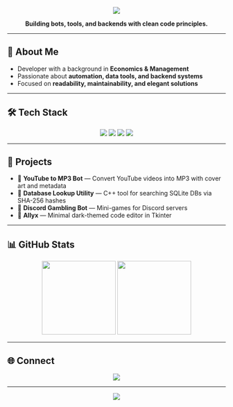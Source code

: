 <!-- Futuristic Banner -->
<p align="center">
  <img src="https://capsule-render.vercel.app/api?type=rect&color=7B2CBF&height=120&section=header&text=Malik%20Alasgar&fontColor=ffffff&fontSize=50&animation=fadeIn&fontAlignY=55" />
</p>

<p align="center">
  <b>Building bots, tools, and backends with clean code principles.</b>
</p>

---

## 👾 About Me
- Developer with a background in **Economics & Management**  
- Passionate about **automation, data tools, and backend systems**  
- Focused on **readability, maintainability, and elegant solutions**

---

## 🛠 Tech Stack

<p align="center">
  <img src="https://img.shields.io/badge/Python-7B2CBF?style=for-the-badge&logo=python&logoColor=white" />
  <img src="https://img.shields.io/badge/C++-4B0082?style=for-the-badge&logo=cplusplus&logoColor=white" />
  <img src="https://img.shields.io/badge/SQLite-2D2D2D?style=for-the-badge&logo=sqlite&logoColor=7B2CBF" />
  <img src="https://img.shields.io/badge/FFmpeg-2D2D2D?style=for-the-badge&logo=ffmpeg&logoColor=7B2CBF" />
</p>

---

## 🚀 Projects
- 🎵 **YouTube to MP3 Bot** — Convert YouTube videos into MP3 with cover art and metadata  
- 📂 **Database Lookup Utility** — C++ tool for searching SQLite DBs via SHA-256 hashes  
- 🎲 **Discord Gambling Bot** — Mini-games for Discord servers  
- 📝 **Allyx** — Minimal dark-themed code editor in Tkinter  

---

## 📊 GitHub Stats

<p align="center">
  <img src="https://github-readme-stats.vercel.app/api?username=alas-m&show_icons=true&theme=tokyonight&hide_border=true&bg_color=0D1117&title_color=7B2CBF&icon_color=9D4EDD" height="170" />
  <img src="https://github-readme-stats.vercel.app/api/top-langs/?username=alas-m&layout=compact&theme=tokyonight&hide_border=true&bg_color=0D1117&title_color=7B2CBF" height="170" />
</p>

---

## 🌐 Connect
<p align="center">
  <a href="https://www.linkedin.com/in/malik-alasgar-630ba6367">
    <img src="https://img.shields.io/badge/LinkedIn-7B2CBF?style=for-the-badge&logo=linkedin&logoColor=white" />
  </a>
</p>

---

<p align="center">
  <img src="https://capsule-render.vercel.app/api?type=rect&color=2D2D2D&height=80&section=footer&text=Code%20.%20Automate%20.%20Evolve&fontColor=7B2CBF&fontSize=20&animation=fadeIn&fontAlignY=55" />
</p>
